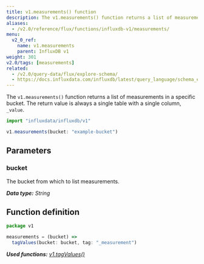 ```yaml
---
title: v1.measurements() function
description: The v1.measurements() function returns a list of measurements in a specific bucket.
aliases:
  - /v2.0/reference/flux/functions/influxdb-v1/measurements/
menu:
  v2_0_ref:
    name: v1.measurements
    parent: InfluxDB v1
weight: 301
v2.0/tags: [measurements]
related:
  - /v2.0/query-data/flux/explore-schema/
  - https://docs.influxdata.com/influxdb/latest/query_language/schema_exploration#show-measurements, SHOW MEASUREMENTS in InfluxQL
---
```


The `v1.measurements()` function returns a list of measurements in a specific bucket.
The return value is always a single table with a single column, `_value`.

```js
import "influxdata/influxdb/v1"

v1.measurements(bucket: "example-bucket")
```

## Parameters

### bucket
The bucket from which to list measurements.

_**Data type:** String_

## Function definition
```js
package v1

measurements = (bucket) =>
  tagValues(bucket: bucket, tag: "_measurement")
```

_**Used functions:**
[v1.tagValues()](/v2.0/reference/flux/stdlib/influxdb-v1/tagvalues)_

